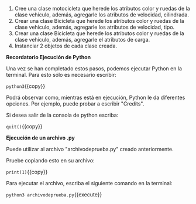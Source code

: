 
1. Cree una clase motocicleta que herede los atributos color y ruedas de la clase vehículo, además, agregarle los atributos de velocidad,  cilindrada.
2. Crear una clase Bicicleta  que herede los atributos color y ruedas de la clase vehículo, además, agregarle los atributos de velocidad,  tipo.
3. Crear una clase Bicicleta  que herede los atributos color y ruedas de la clase vehículo, además, agregarle el atributos de carga.
4. Instanciar 2 objetos de cada clase creada.



**Recordatorio Ejecución de Python**

Una vez se han completado estos pasos, podemos ejecutar Python en la terminal. Para esto sólo es necesario escribir: 

`python3`{{copy}}

Podrá observar como, mientras está en ejecución, Python le da diferentes opciones. Por ejemplo, puede probar a escribir "Credits".

Si desea salir de la consola de python escriba: 

`quit()`{{copy}}

**Ejecución de un archivo .py**

Puede utilizar al archivo "archivodeprueba.py" creado anteriormente. 

Pruebe copiando esto en su archivo: 

`print(1)`{{copy}}

Para ejecutar el archivo, escriba el siguiente comando en la terminal:

`python3 archivodeprueba.py`{{execute}}


